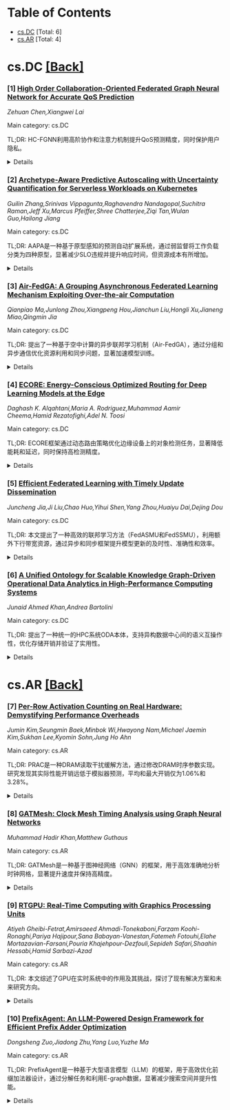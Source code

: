 <div id=toc></div>

# Table of Contents

- [cs.DC](#cs.DC) [Total: 6]
- [cs.AR](#cs.AR) [Total: 4]


<div id='cs.DC'></div>

# cs.DC [[Back]](#toc)

### [1] [High Order Collaboration-Oriented Federated Graph Neural Network for Accurate QoS Prediction](https://arxiv.org/abs/2507.05308)
*Zehuan Chen,Xiangwei Lai*

Main category: cs.DC

TL;DR: HC-FGNN利用高阶协作和注意力机制提升QoS预测精度，同时保护用户隐私。


<details>
  <summary>Details</summary>
Motivation: 现有FGNN方法未能利用隐式用户交互，影响预测精度。

Method: 通过注意力机制扩展显式用户-服务图，捕捉高阶协作，并采用轻量级消息聚合提高效率。

Result: 在两个真实QoS数据集上，HC-FGNN表现出高预测精度和隐私保护优势。

Conclusion: HC-FGNN有效解决了隐式用户交互利用不足的问题，实现了高精度和隐私保护的平衡。

Abstract: Predicting Quality of Service (QoS) data crucial for cloud service selection,
where user privacy is a critical concern. Federated Graph Neural Networks
(FGNNs) can perform QoS data prediction as well as maintaining user privacy.
However, existing FGNN-based QoS predictors commonly implement on-device
training on scattered explicit user-service graphs, thereby failing to utilize
the implicit user-user interactions. To address this issue, this study proposes
a high order collaboration-oriented federated graph neural network (HC-FGNN) to
obtain accurate QoS prediction with privacy preservation. Concretely, it
magnifies the explicit user-service graphs following the principle of attention
mechanism to obtain the high order collaboration, which reflects the implicit
user-user interactions. Moreover, it utilizes a lightweight-based message
aggregation way to improve the computational efficiency. The extensive
experiments on two QoS datasets from real application indicate that the
proposed HC-FGNN possesses the advantages of high prediction accurate and
privacy protection.

</details>


### [2] [Archetype-Aware Predictive Autoscaling with Uncertainty Quantification for Serverless Workloads on Kubernetes](https://arxiv.org/abs/2507.05653)
*Guilin Zhang,Srinivas Vippagunta,Raghavendra Nandagopal,Suchitra Raman,Jeff Xu,Marcus Pfeiffer,Shree Chatterjee,Ziqi Tan,Wulan Guo,Hailong Jiang*

Main category: cs.DC

TL;DR: AAPA是一种基于原型感知的预测自动扩展系统，通过弱监督将工作负载分类为四种原型，显著减少SLO违规并提升响应时间，但资源成本有所增加。


<details>
  <summary>Details</summary>
Motivation: 高性能极端计算平台在动态工作负载管理和SLO维护方面面临挑战，需要更高效的解决方案。

Method: AAPA利用弱监督自动分类工作负载为四种原型（周期性、峰值、斜坡、平稳噪声），准确率达99.8%。

Result: 在Azure Functions测试中，AAPA减少SLO违规50%，响应时间提升40%，但峰值负载下资源成本增加2-8倍。

Conclusion: AAPA有效优化了动态工作负载管理，但需权衡资源成本与性能提升。

Abstract: High-performance extreme computing (HPEC) platforms increasingly adopt
serverless paradigms, yet face challenges in efficiently managing highly
dynamic workloads while maintaining service-level objectives (SLOs). We propose
**AAPA**, an archetype-aware predictive autoscaling system that leverages weak
supervision to automatically classify 300\,000\,+ workload windows into four
archetypes (PERIODIC, SPIKE, RAMP, STATIONARY\_NOISY) with 99.8\% accuracy.
Evaluation on publicly available Azure Functions traces shows that AAPA reduces
SLO violations by up to 50\%, improves response time by 40\%, albeit with a
2--8\,$\times$ increase in resource cost under spike-heavy loads.

</details>


### [3] [Air-FedGA: A Grouping Asynchronous Federated Learning Mechanism Exploiting Over-the-air Computation](https://arxiv.org/abs/2507.05704)
*Qianpiao Ma,Junlong Zhou,Xiangpeng Hou,Jianchun Liu,Hongli Xu,Jianeng Miao,Qingmin Jia*

Main category: cs.DC

TL;DR: 提出了一种基于空中计算的异步联邦学习机制（Air-FedGA），通过分组和异步通信优化资源利用和同步问题，显著加速模型训练。


<details>
  <summary>Details</summary>
Motivation: 解决联邦学习在通信资源受限、边缘设备异构和数据非独立同分布（Non-IID）情况下的挑战。

Method: 结合空中计算（AirComp）和异步联邦学习，将设备分组进行空中聚合，异步更新全局模型，并优化功率控制和分组策略。

Result: 实验表明，Air-FedGA比现有方案加速训练29.9%-71.6%，并理论证明了其收敛性。

Conclusion: Air-FedGA有效解决了同步和资源问题，显著提升了联邦学习的效率。

Abstract: Federated learning (FL) is a new paradigm to train AI models over distributed
edge devices (i.e., workers) using their local data, while confronting various
challenges including communication resource constraints, edge heterogeneity and
data Non-IID. Over-the-air computation (AirComp) is a promising technique to
achieve efficient utilization of communication resource for model aggregation
by leveraging the superposition property of a wireless multiple access channel
(MAC). However, AirComp requires strict synchronization among edge devices,
which is hard to achieve in heterogeneous scenarios. In this paper, we propose
an AirComp-based grouping asynchronous federated learning mechanism
(Air-FedGA), which combines the advantages of AirComp and asynchronous FL to
address the communication and heterogeneity challenges. Specifically, Air-FedGA
organizes workers into groups and performs over-the-air aggregation within each
group, while groups asynchronously communicate with the parameter server to
update the global model. In this way, Air-FedGA accelerates the FL model
training by over-the-air aggregation, while relaxing the synchronization
requirement of this aggregation technology. We theoretically prove the
convergence of Air-FedGA. We formulate a training time minimization problem for
Air-FedGA and propose the power control and worker grouping algorithm to solve
it, which jointly optimizes the power scaling factors at edge devices, the
denoising factors at the parameter server, as well as the worker grouping
strategy. We conduct experiments on classical models and datasets, and the
results demonstrate that our proposed mechanism and algorithm can speed up FL
model training by 29.9%-71.6% compared with the state-of-the-art solutions.

</details>


### [4] [ECORE: Energy-Conscious Optimized Routing for Deep Learning Models at the Edge](https://arxiv.org/abs/2507.06011)
*Daghash K. Alqahtani,Maria A. Rodriguez,Muhammad Aamir Cheema,Hamid Rezatofighi,Adel N. Toosi*

Main category: cs.DC

TL;DR: ECORE框架通过动态路由策略优化边缘设备上的对象检测任务，显著降低能耗和延迟，同时保持高检测精度。


<details>
  <summary>Details</summary>
Motivation: 边缘计算中实时视觉分析任务对资源受限设备的高需求，需要平衡能耗与检测精度。

Method: 提出ECORE框架，整合动态路由策略（估计技术和贪婪选择算法），根据对象特征动态分配任务。

Result: 实验表明，ECORE能耗降低45%，延迟减少49%，检测精度仅下降2%。

Conclusion: ECORE有效解决了边缘设备上能耗与检测精度的平衡问题。

Abstract: Edge computing enables data processing closer to the source, significantly
reducing latency an essential requirement for real-time vision-based analytics
such as object detection in surveillance and smart city environments. However,
these tasks place substantial demands on resource constrained edge devices,
making the joint optimization of energy consumption and detection accuracy
critical. To address this challenge, we propose ECORE, a framework that
integrates multiple dynamic routing strategies including estimation based
techniques and a greedy selection algorithm to direct image processing requests
to the most suitable edge device-model pair. ECORE dynamically balances energy
efficiency and detection performance based on object characteristics. We
evaluate our approach through extensive experiments on real-world datasets,
comparing the proposed routers against widely used baseline techniques. The
evaluation leverages established object detection models (YOLO, SSD,
EfficientDet) and diverse edge platforms, including Jetson Orin Nano, Raspberry
Pi 4 and 5, and TPU accelerators. Results demonstrate that our proposed
context-aware routing strategies can reduce energy consumption and latency by
45% and 49%, respectively, while incurring only a 2% loss in detection accuracy
compared to accuracy-centric methods.

</details>


### [5] [Efficient Federated Learning with Timely Update Dissemination](https://arxiv.org/abs/2507.06031)
*Juncheng Jia,Ji Liu,Chao Huo,Yihui Shen,Yang Zhou,Huaiyu Dai,Dejing Dou*

Main category: cs.DC

TL;DR: 本文提出了一种高效的联邦学习方法（FedASMU和FedSSMU），利用额外下行带宽资源，通过异步和同步框架提升模型更新的及时性、准确性和效率。


<details>
  <summary>Details</summary>
Motivation: 联邦学习在分布式数据管理中具有潜力，但现有方法在更新传播的及时性和效率上存在不足。本文旨在通过优化服务器端和设备端的方法来提升性能。

Method: 提出异步框架FedASMU（动态模型聚合和自适应模型调整）和同步框架FedSSMU，结合理论分析和实验验证。

Result: 实验表明，FedASMU和FedSSMU在准确性和效率上显著优于基线方法（准确性提升高达145.87%，效率提升高达97.59%）。

Conclusion: 本文提出的方法在联邦学习中实现了显著的性能提升，为分布式数据管理提供了高效解决方案。

Abstract: Federated Learning (FL) has emerged as a compelling methodology for the
management of distributed data, marked by significant advancements in recent
years. In this paper, we propose an efficient FL approach that capitalizes on
additional downlink bandwidth resources to ensure timely update dissemination.
Initially, we implement this strategy within an asynchronous framework,
introducing the Asynchronous Staleness-aware Model Update (FedASMU), which
integrates both server-side and device-side methodologies. On the server side,
we present an asynchronous FL system model that employs a dynamic model
aggregation technique, which harmonizes local model updates with the global
model to enhance both accuracy and efficiency. Concurrently, on the device
side, we propose an adaptive model adjustment mechanism that integrates the
latest global model with local models during training to further elevate
accuracy. Subsequently, we extend this approach to a synchronous context,
referred to as FedSSMU. Theoretical analyses substantiate the convergence of
our proposed methodologies. Extensive experiments, encompassing six models and
five public datasets, demonstrate that FedASMU and FedSSMU significantly
surpass baseline methods in terms of both accuracy (up to 145.87%) and
efficiency (up to 97.59%).

</details>


### [6] [A Unified Ontology for Scalable Knowledge Graph-Driven Operational Data Analytics in High-Performance Computing Systems](https://arxiv.org/abs/2507.06107)
*Junaid Ahmed Khan,Andrea Bartolini*

Main category: cs.DC

TL;DR: 提出了一种统一的HPC系统ODA本体，支持异构数据中心间的语义互操作性，优化存储开销并验证了实用性。


<details>
  <summary>Details</summary>
Motivation: 解决HPC系统中异构遥测数据的语义集成和高效查询问题，克服现有本体存储开销大和适用性有限的挑战。

Method: 设计并验证了一个统一的ODA本体，基于两个大型公开数据集（M100和F-DATA），引入建模优化以减少存储开销。

Result: 存储开销减少38.84%（与之前方法相比），根据配置可额外减少26.82%，支持跨系统分析。

Conclusion: 该本体为可扩展的ODA知识图谱奠定了基础，支持异构HPC系统的跨系统分析。

Abstract: Modern high-performance computing (HPC) systems generate massive volumes of
heterogeneous telemetry data from millions of sensors monitoring compute,
memory, power, cooling, and storage subsystems. As HPC infrastructures scale to
support increasingly complex workloads-including generative AI-the need for
efficient, reliable, and interoperable telemetry analysis becomes critical.
Operational Data Analytics (ODA) has emerged to address these demands; however,
the reliance on schema-less storage solutions limits data accessibility and
semantic integration. Ontologies and knowledge graphs (KG) provide an effective
way to enable efficient and expressive data querying by capturing domain
semantics, but they face challenges such as significant storage overhead and
the limited applicability of existing ontologies, which are often tailored to
specific HPC systems only. In this paper, we present the first unified ontology
for ODA in HPC systems, designed to enable semantic interoperability across
heterogeneous data centers. Our ontology models telemetry data from the two
largest publicly available ODA datasets-M100 (Cineca, Italy) and F-DATA
(Fugaku, Japan)-within a single data model. The ontology is validated through
36 competency questions reflecting real-world stakeholder requirements, and we
introduce modeling optimizations that reduce knowledge graph (KG) storage
overhead by up to 38.84% compared to a previous approach, with an additional
26.82% reduction depending on the desired deployment configuration. This work
paves the way for scalable ODA KGs and supports not only analysis within
individual systems, but also cross-system analysis across heterogeneous HPC
systems.

</details>


<div id='cs.AR'></div>

# cs.AR [[Back]](#toc)

### [7] [Per-Row Activation Counting on Real Hardware: Demystifying Performance Overheads](https://arxiv.org/abs/2507.05556)
*Jumin Kim,Seungmin Baek,Minbok Wi,Hwayong Nam,Michael Jaemin Kim,Sukhan Lee,Kyomin Sohn,Jung Ho Ahn*

Main category: cs.AR

TL;DR: PRAC是一种DRAM读取干扰缓解方法，通过修改DRAM时序参数实现。研究发现其实际性能开销远低于模拟器预测，平均和最大开销仅为1.06%和3.28%。


<details>
  <summary>Details</summary>
Motivation: 模拟器与真实硬件存在差异，需通过真实机器实验准确评估PRAC的性能开销。

Method: 在最新CPU上验证时序修改，并使用SPEC CPU2017工作负载进行性能分析。

Result: PRAC的平均和最大性能开销分别为1.06%和3.28%，比模拟器预测低9.15倍。关闭页策略可进一步减少开销。

Conclusion: PRAC的实际性能开销显著低于模拟器预测，关闭页策略能有效隐藏其带来的时序延迟。

Abstract: Per-Row Activation Counting (PRAC), a DRAM read disturbance mitigation
method, modifies key DRAM timing parameters, reportedly causing significant
performance overheads in simulator-based studies. However, given known
discrepancies between simulators and real hardware, real-machine experiments
are vital for accurate PRAC performance estimation. We present the first
real-machine performance analysis of PRAC. After verifying timing modifications
on the latest CPUs using microbenchmarks, our analysis shows that PRAC's
average and maximum overheads are just 1.06% and 3.28% for the SPEC CPU2017
workloads -- up to 9.15x lower than simulator-based reports. Further, we show
that the close page policy minimizes this overhead by effectively hiding the
elongated DRAM row precharge operations due to PRAC from the critical path.

</details>


### [8] [GATMesh: Clock Mesh Timing Analysis using Graph Neural Networks](https://arxiv.org/abs/2507.05681)
*Muhammad Hadir Khan,Matthew Guthaus*

Main category: cs.AR

TL;DR: GATMesh是一种基于图神经网络（GNN）的框架，用于高效准确地分析时钟网格，显著提升速度并保持高精度。


<details>
  <summary>Details</summary>
Motivation: 时钟网格在高性能VLSI系统中至关重要，但传统分析方法（如SPICE仿真）速度慢，简化模型又忽略关键效应。

Method: 提出GATMesh，将时钟网格建模为带有增强结构和物理特征的图，利用GNN进行训练。

Result: 在未见过的基准测试中，平均延迟误差为5.27ps，速度比多线程SPICE仿真快47146倍。

Conclusion: GATMesh在时钟网格分析中实现了高精度和高效性，解决了传统方法的局限性。

Abstract: Clock meshes are essential in high-performance VLSI systems for minimizing
skew and handling PVT variations, but analyzing them is difficult due to
reconvergent paths, multi-source driving, and input mesh buffer skew. SPICE
simulations are accurate but slow; yet simplified models miss key effects like
slew and input skew. We propose GATMesh, a Graph Neural Network (GNN)-based
framework that models the clock mesh as a graph with augmented structural and
physical features. Trained on SPICE data, GATMesh achieves high accuracy with
average delay error of 5.27ps on unseen benchmarks, while achieving speed-ups
of 47146x over multi-threaded SPICE simulation.

</details>


### [9] [RTGPU: Real-Time Computing with Graphics Processing Units](https://arxiv.org/abs/2507.06069)
*Atiyeh Gheibi-Fetrat,Amirsaeed Ahmadi-Tonekaboni,Farzam Koohi-Ronaghi,Pariya Hajipour,Sana Babayan-Vanestan,Fatemeh Fotouhi,Elahe Mortazavian-Farsani,Pouria Khajehpour-Dezfouli,Sepideh Safari,Shaahin Hessabi,Hamid Sarbazi-Azad*

Main category: cs.AR

TL;DR: 本文综述了GPU在实时系统中的作用及其挑战，探讨了现有解决方案和未来研究方向。


<details>
  <summary>Details</summary>
Motivation: GPU因其高计算吞吐量被广泛应用于实时系统，但其集成带来非抢占式执行、执行时间可变性等挑战。

Method: 通过调度算法、资源管理技术和同步方法等现有解决方案进行分析。

Result: 总结了GPU在实时系统中的性能问题，并提出了改进方向。

Conclusion: 需进一步研究以提高GPU在实时环境中的可预测性和性能。

Abstract: In this work, we survey the role of GPUs in real-time systems. Originally
designed for parallel graphics workloads, GPUs are now widely used in
time-critical applications such as machine learning, autonomous vehicles, and
robotics due to their high computational throughput. Their parallel
architecture is well-suited for accelerating complex tasks under strict timing
constraints. However, their integration into real-time systems presents several
challenges, including non-preemptive execution, execution time variability, and
resource contention; factors that can lead to unpredictable delays and deadline
violations. We examine existing solutions that address these challenges,
including scheduling algorithms, resource management techniques, and
synchronization methods, and highlight open research directions to improve GPU
predictability and performance in real-time environments.

</details>


### [10] [PrefixAgent: An LLM-Powered Design Framework for Efficient Prefix Adder Optimization](https://arxiv.org/abs/2507.06127)
*Dongsheng Zuo,Jiadong Zhu,Yang Luo,Yuzhe Ma*

Main category: cs.AR

TL;DR: PrefixAgent是一种基于大型语言模型（LLM）的框架，用于高效优化前缀加法器设计，通过分解任务和利用E-graph数据，显著减少搜索空间并提升性能。


<details>
  <summary>Details</summary>
Motivation: 前缀加法器的设计空间随位宽指数增长，现有方法在性能、泛化和扩展性方面存在局限，需要一种更高效的优化方法。

Method: PrefixAgent将问题分解为子任务（如主干合成和结构优化），利用E-graph收集高质量数据和推理轨迹，并微调LLM。

Result: 实验表明，PrefixAgent生成的前缀加法器面积更小，同时在商业EDA流程中保持扩展性和泛化能力。

Conclusion: PrefixAgent通过LLM和任务分解，提供了一种高效、可扩展的前缀加法器优化方案。

Abstract: Prefix adders are fundamental arithmetic circuits, but their design space
grows exponentially with bit-width, posing significant optimization challenges.
Previous works face limitations in performance, generalization, and
scalability. To address these challenges, we propose PrefixAgent, a large
language model (LLM)-powered framework that enables efficient prefix adder
optimization. Specifically, PrefixAgent reformulates the problem into subtasks
including backbone synthesis and structure refinement, which effectively
reduces the search space. More importantly, this new design perspective enables
us to efficiently collect enormous high-quality data and reasoning traces with
E-graph, which further results in an effective fine-tuning of LLM. Experimental
results show that PrefixAgent synthesizes prefix adders with consistently
smaller areas compared to baseline methods, while maintaining scalability and
generalization in commercial EDA flows.

</details>
